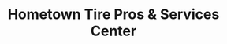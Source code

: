 ---
title: "Hometown Tire Pros & Services Center"
url: /centennial/hometown-tire-pros-und-services-center/
shop: Reifen
---